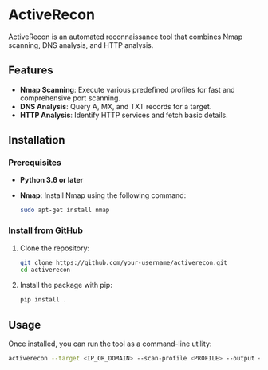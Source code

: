 # ActiveRecon

ActiveRecon is an automated reconnaissance tool that combines Nmap scanning, DNS analysis, and HTTP analysis.

## Features

- **Nmap Scanning**: Execute various predefined profiles for fast and comprehensive port scanning.
- **DNS Analysis**: Query A, MX, and TXT records for a target.
- **HTTP Analysis**: Identify HTTP services and fetch basic details.

## Installation

### Prerequisites

- **Python 3.6 or later**
- **Nmap**: Install Nmap using the following command:

    ```bash
    sudo apt-get install nmap
    ```

### Install from GitHub

1. Clone the repository:

    ```bash
    git clone https://github.com/your-username/activerecon.git
    cd activerecon
    ```

2. Install the package with pip:

    ```bash
    pip install .
    ```

## Usage

Once installed, you can run the tool as a command-line utility:

```bash
activerecon --target <IP_OR_DOMAIN> --scan-profile <PROFILE> --output <OUTPUT_FILE>
